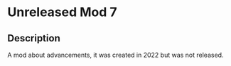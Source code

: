 # Unreleased Mod 7
## Description
A mod about advancements, it was created in 2022 but was not released.
